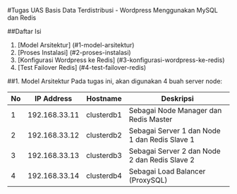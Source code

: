 #Tugas UAS Basis Data Terdistribusi - Wordpress Menggunakan MySQL dan Redis

##Daftar Isi
1. [Model Arsitektur] (#1-model-arsitektur)
2. [Proses Instalasi] (#2-proses-instalasi)
3. [Konfigurasi Wordpress ke Redis] (#3-konfigurasi-wordpress-ke-redis)
4. [Test Failover Redis] (#4-test-failover-redis)

##1. Model Arsitektur
Pada tugas ini, akan digunakan 4 buah server node:

| No | IP Address | Hostname | Deskripsi |
| --- | --- | --- | --- |
| 1 | 192.168.33.11 | clusterdb1 | Sebagai Node Manager dan Redis Master |
| 2 | 192.168.33.12 | clusterdb2 | Sebagai Server 1 dan Node 1 dan Redis Slave 1 |
| 3 | 192.168.33.13 | clusterdb3 | Sebagai Server 2 dan Node 2 dan Redis Slave 2|
| 4 | 192.168.33.14 | clusterdb4 | Sebagai Load Balancer (ProxySQL) |
